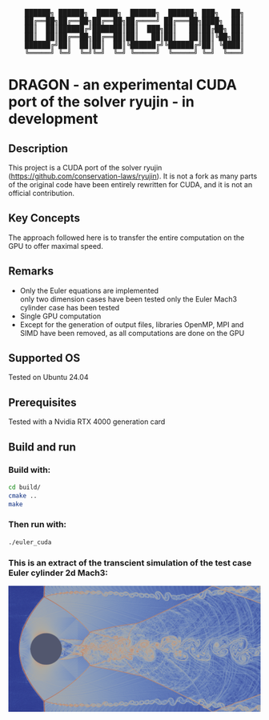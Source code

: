 <div align="center">
<pre>
██████╗ ██████╗  █████╗  ██████╗  ██████╗ ███╗   ██╗
██╔══██╗██╔══██╗██╔══██╗██╔════╝ ██╔═══██╗████╗  ██║
██║  ██║██████╔╝███████║██║  ███╗██║   ██║██╔██╗ ██║
██║  ██║██╔══██╗██╔══██║██║   ██║██║   ██║██║╚██╗██║
██████╔╝██║  ██║██║  ██║╚██████╔╝╚██████╔╝██║ ╚████║
╚═════╝ ╚═╝  ╚═╝╚═╝  ╚═╝ ╚═════╝  ╚═════╝ ╚═╝  ╚═══╝
</pre>
</div>

# DRAGON - an experimental CUDA port of the solver ryujin - in development

## Description
This project is a CUDA port of the solver ryujin (https://github.com/conservation-laws/ryujin).
It is not a fork as many parts of the original code have been entirely rewritten for CUDA, and it is not an official contribution.

## Key Concepts
The approach followed here is to transfer the entire computation on the GPU to offer maximal speed.

## Remarks
- Only the Euler equations are implemented  
  only two dimension cases have been tested 
  only the Euler Mach3 cylinder case has been tested  
- Single GPU computation
- Except for the generation of output files, libraries OpenMP, MPI and SIMD have been removed, as all computations are done on the GPU

## Supported OS
Tested on Ubuntu 24.04

## Prerequisites
Tested with a Nvidia RTX 4000 generation card

## Build and run

### Build with:
```bash
cd build/
cmake ..
make
```

### Then run with:
```bash
./euler_cuda
```

### This is an extract of the transcient simulation of the test case Euler cylinder 2d Mach3:

![Cylinder 2D](euler_mach3_2d_8.png)